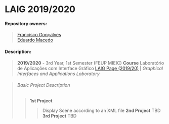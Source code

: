 # LAIG 2019/2020
#### Repository owners:

> [Francisco Gonçalves](github.com/kiko-g)\
> [Eduardo Macedo](github.com/EduMacedo99)

#### Description:
> **2019/2020** - 3rd Year, 1st Semester (FEUP MIEIC)
> **Course** Laboratório de Aplicações com Interface Gráfico [LAIG Page (2019/20)](https://sigarra.up.pt/feup/pt/ucurr_geral.ficha_uc_view?pv_ocorrencia_id=436446) | *Graphical Interfaces and Applications Laboratory*

> ###### Basic Project Description
>> **1st Project**
>>> Display Scene according to an XML file
>> **2nd Project**
>>> TBD
>> **3rd Project**
>>> TBD